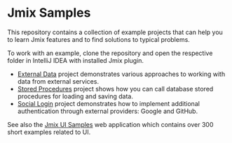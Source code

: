 # Jmix Samples

This repository contains a collection of example projects that can help you to learn Jmix features and to find solutions to typical problems.   

To work with an example, clone the repository and open the respective folder in IntelliJ IDEA with installed Jmix plugin.

- [External Data](external-data-sample) project demonstrates various approaches to working with data from external services.
- [Stored Procedures](stored-procedures-sample) project shows how you can call database stored procedures for loading and saving data.
- [Social Login](social-login-sample) project demonstrates how to implement additional authentication through external providers: Google and GitHub.

See also the [Jmix UI Samples](https://demo.jmix.io/sampler) web application which contains over 300 short examples related to UI.